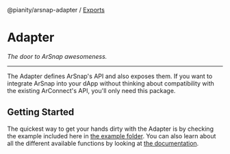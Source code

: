 @pianity/arsnap-adapter / [Exports](modules.md)

# Adapter

*The door to ArSnap awesomeness.*

---

The Adapter defines ArSnap's API and also exposes them. If you want to integrate ArSnap into your
dApp without thinking about compatibility with the existing ArConnect's API, you'll only need this
package.

## Getting Started

The quickest way to get your hands dirty with the Adapter is by checking the example included here
in [the example folder](/packages/adapter/example). You can also learn about all the different
available functions by looking at [the documentation](/packages/adapter/docs/modules.md).
